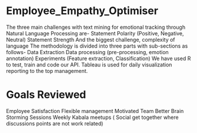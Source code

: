 # Employee_Empathy_Optimiser

The three main challenges with text mining for emotional tracking through Natural Language Processing are-
Statement Polarity (Positive, Negative, Neutral)
Statement Strength
And the biggest challenge, complexity of language
The methodology is divided into three parts with sub-sections as follows-
Data Extraction
Data processing (pre-processing, emotion annotation)
Experiments (Feature extraction, Classification)
We have used R to test, train and code our API. Tableau is used for daily visualization reporting to the top management.
# Goals Reviewed
Employee Satisfaction
Flexible management
Motivated Team
Better Brain Storming Sessions
Weekly Kabala meetups ( Social get together where discussions points are not work related)
